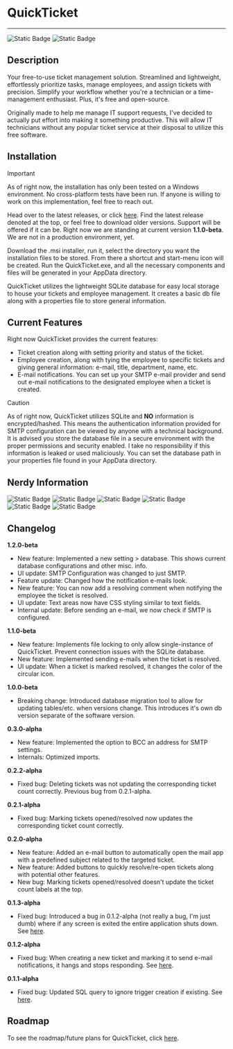 # QuickTicket


-------------------------


![Static Badge](https://img.shields.io/badge/Version-1.2.0--beta-blue) 
![Static Badge](https://img.shields.io/badge/Pull%20Requests-Welcome-red)

## Description

Your free-to-use ticket management solution. Streamlined and lightweight, effortlessly prioritize tasks, manage employees, and assign tickets with precision. Simplify your workflow whether you're a technician or a time-management enthusiast. Plus, it's free and open-source.

Originally made to help me manage IT support requests, I've decided to actually put effort into making it something productive. This will allow IT technicians without any popular ticket service at their disposal to utilize this free software.

## Installation

> [!IMPORTANT]
> As of right now, the installation has only been tested on a Windows environment. No cross-platform tests have been run. If anyone is willing to work on this implementation, feel free to reach out.


Head over to the latest releases, or click <a href="https://www.github.com/QuickTicket/tags">here</a>. Find the latest release denoted at the top, or feel free to download older versions. Support will be offered if it can be. Right now we are standing at current version **1.1.0-beta**. We are not in a production environment, yet.

Download the .msi installer, run it, select the directory you want the installation files to be stored. From there a shortcut and start-menu icon will be created. Run the QuickTicket.exe, and all the necessary components and files will be generated in your AppData directory. 

QuickTicket utilizes the lightweight SQLite database for easy local storage to house your tickets and employee management. It creates a basic db file along with a properties file to store general information.

## Current Features
Right now QuickTicket provides the current features:
* Ticket creation along with setting priority and status of the ticket.
* Employee creation, along with tying the employee to specific tickets and giving general information: e-mail, title, department, name, etc.
* E-mail notifications. You can set up your SMTP e-mail provider and send out e-mail notifications to the designated employee when a ticket is created.
> [!CAUTION]
> As of right now, QuickTicket utilizes SQLite and **NO** information is encrypted/hashed. This means the authentication information provided for SMTP configuration can be viewed by anyone with a technical background. It is advised you store the database file in a secure environment with the proper permissions and security enabled. I take no responsibility if this information is leaked or used maliciously. You can set the database path in your properties file found in your AppData directory.

## Nerdy Information
![Static Badge](https://img.shields.io/badge/Language-Java-darkgreen) ![Static Badge](https://img.shields.io/badge/JDK-17-blue) ![Static Badge](https://img.shields.io/badge/JavaFX%20SDK-17.0.6-blue) ![Static Badge](https://img.shields.io/badge/jOOQ-3.18.6-darkred) ![Static Badge](https://img.shields.io/badge/Database%20(SQLite--JDBC)-3.42.0.0-red) ![Static Badge](https://img.shields.io/badge/Gradle-8.4-yellow)

## Changelog
**1.2.0-beta**
- New feature: Implemented a new setting > database. This shows current database configurations and other misc. info.
- UI update: SMTP Configuration was changed to just SMTP.
- Feature update: Changed how the notification e-mails look.
- New feature: You can now add a resolving comment when notifying the employee the ticket is resolved.
- UI update: Text areas now have CSS styling similar to text fields.
- Internal update: Before sending an e-mail, we now check if SMTP is configured.

**1.1.0-beta**
- New feature: Implements file locking to only allow single-instance of QuickTicket. Prevent connection issues with the SQLite database.
- New feature: Implemented sending e-mails when the ticket is resolved.
- UI update: When a ticket is marked resolved, it changes the color of the circular icon.

**1.0.0-beta**
- Breaking change: Introduced database migration tool to allow for updating tables/etc. when versions change. This introduces it's own db version separate of the software version.

**0.3.0-alpha**
- New feature: Implemented the option to BCC an address for SMTP settings.
- Internals: Optimized imports.

**0.2.2-alpha**
- Fixed bug: Deleting tickets was not updating the corresponding ticket count correctly. Previous bug from 0.2.1-alpha.

**0.2.1-alpha**
- Fixed bug: Marking tickets opened/resolved now updates the corresponding ticket count correctly.

**0.2.0-alpha**
- New feature: Added an e-mail button to automatically open the mail app with a predefined subject related to the targeted ticket.
- New feature: Added buttons to quickly resolve/re-open tickets along with potential other features.
- New bug: Marking tickets opened/resolved doesn't update the ticket count labels at the top.

**0.1.3-alpha**
- Fixed bug: Introduced a bug in 0.1.2-alpha (not really a bug, I'm just dumb) where if any screen is exited the entire application shuts down. See <a href="https://github.com/jkingster/QuickTicket/issues/4">here</a>.

**0.1.2-alpha**
- Fixed bug: When creating a new ticket and marking it to send e-mail notifications, it hangs and stops responding. See <a href="https://github.com/jkingster/QuickTicket/issues/3">here</a>.

**0.1.1-alpha**
- Fixed bug: Updated SQL query to ignore trigger creation if existing. See <a href="https://github.com/jkingster/QuickTicket/commit/3b2e35735e532f108966770b56466f358a0c154a">here</a>.

## Roadmap
To see the roadmap/future plans for QuickTicket, click <a href="https://github.com/jkingster/QuickTicket/blob/master/roadmap.md">here</a>.